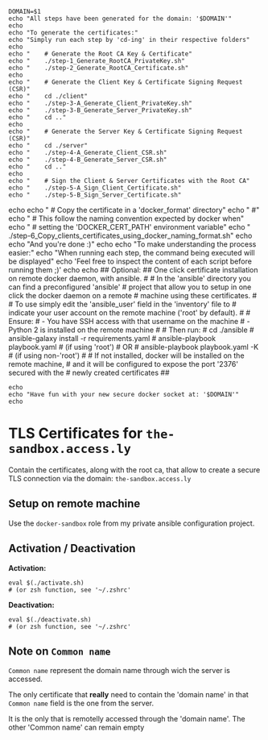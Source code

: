 	DOMAIN=$1
	echo "All steps have been generated for the domain: '$DOMAIN'"
	echo
	echo "To generate the certificates:"
	echo "Simply run each step by 'cd-ing' in their respective folders"
	echo
	echo "    # Generate the Root CA Key & Certificate"
	echo "    ./step-1_Generate_RootCA_PrivateKey.sh"
	echo "    ./step-2_Generate_RootCA_Certificate.sh"
	echo
	echo "    # Generate the Client Key & Certificate Signing Request (CSR)"
	echo "    cd ./client"
	echo "    ./step-3-A_Generate_Client_PrivateKey.sh"
	echo "    ./step-3-B_Generate_Server_PrivateKey.sh"
	echo "    cd .."
	echo
	echo "    # Generate the Server Key & Certificate Signing Request (CSR)"
	echo "    cd ./server"
	echo "    ./step-4-A_Generate_Client_CSR.sh"
	echo "    ./step-4-B_Generate_Server_CSR.sh"
	echo "    cd .."
	echo
	echo "    # Sign the Client & Server Certificates with the Root CA"
	echo "    ./step-5-A_Sign_Client_Certificate.sh"
	echo "    ./step-5-B_Sign_Server_Certificate.sh"
  echo
  echo "    # Copy the certificate in a 'docker_format' directory"
  echo "    #"
  echo "    # This follow the naming convention expected by docker when"
  echo "    # setting the 'DOCKER_CERT_PATH' environment variable"
  echo "    ./step-6_Copy_clients_certificates_using_docker_naming_format.sh"
	echo
	echo "And you're done :)"
	echo
	echo "To make understanding the process easier:"
	echo "When running each step, the command being executed will be displayed"
	echo 'Feel free to inspect the content of each script before running them ;)'
	echo
	echo 
	## Optional: 
	## One click certificate installation on remote docker daemon, with ansible.
	#
	# In the 'ansible' directory you can find a preconfigured 'ansible' 
	# project that allow you to setup in one click the docker daemon on a remote 
	# machine using these certificates.
	#
	# To use simply edit the 'ansible_user' field in the 'inventory' file to 
	# indicate your user account on the remote machine ('root' by default).
	#
	# Ensure:
	#  - You have SSH access with that username on the machine 
	#  - Python 2 is installed on the remote machine
	# 
	# Then run:
	#     cd ./ansible
	#     ansible-galaxy install -r requirements.yaml
	#     ansible-playbook playbook.yaml    # (if using 'root')
	#     OR
	#     ansible-playbook playbook.yaml -K # (if using non-'root')
	#
	# If not installed, docker will be installed on the remote machine,
	# and it will be configured to expose the port '2376' secured with the 
	# newly created certificates
	##

	echo
	echo "Have fun with your new secure docker socket at: '$DOMAIN'"
	echo










# TLS Certificates for `the-sandbox.access.ly`

Contain the certificates, along with the root ca, that allow to create a secure TLS connection via the domain: `the-sandbox.access.ly`

## Setup on remote machine

Use the `docker-sandbox` role from my private ansible configuration project.

## Activation / Deactivation

**Activation:**
```
eval $(./activate.sh)
# (or zsh function, see '~/.zshrc'
```

**Deactivation:**
```
eval $(./deactivate.sh)
# (or zsh function, see '~/.zshrc'
```

## Note on `Common name`

`Common name` represent the domain name through wich the server is accessed.

The only certificate that **really** need to contain the 'domain name' in that `Common name` field  is the one from the server.

It is the only that is remotelly accessed through the 'domain name'.
The other 'Common name' can remain empty

